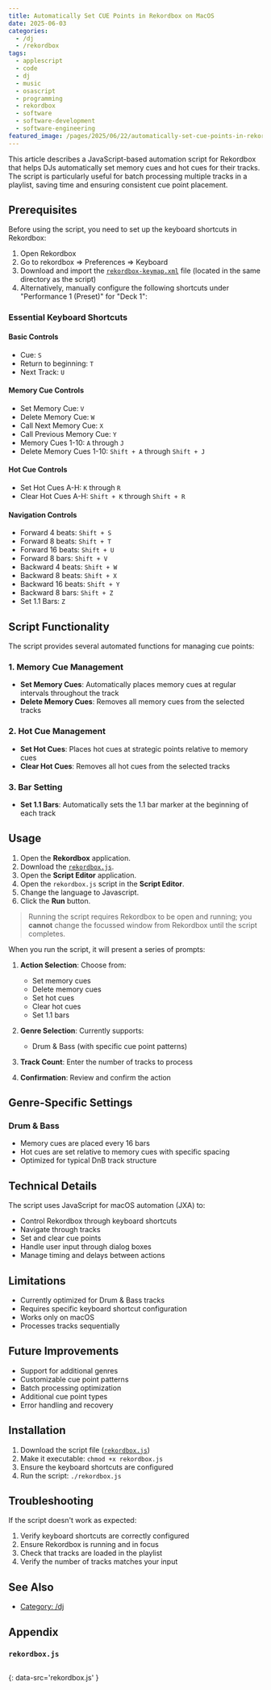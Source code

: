 ```yaml
---
title: Automatically Set CUE Points in Rekordbox on MacOS
date: 2025-06-03
categories:
  - /dj
  - /rekordbox
tags:
  - applescript
  - code
  - dj
  - music
  - osascript
  - programming
  - rekordbox
  - software
  - software-development
  - software-engineering
featured_image: /pages/2025/06/22/automatically-set-cue-points-in-rekordbox-on-macos/featured-image.webm
---
```


This article describes a JavaScript-based automation script for Rekordbox that helps DJs automatically set memory cues and hot cues for their tracks. The script is particularly useful for batch processing multiple tracks in a playlist, saving time and ensuring consistent cue point placement.

## Prerequisites

Before using the script, you need to set up the keyboard shortcuts in Rekordbox:

1. Open Rekordbox
2. Go to rekordbox => Preferences => Keyboard
3. Download and import the [`rekordbox-keymap.xml`](/pages/2025/06/22/automatically-set-cue-points-in-rekordbox-on-macos/rekordbox-keymap.xml) file (located in the same directory as the script)
4. Alternatively, manually configure the following shortcuts under "Performance 1 (Preset)" for "Deck 1":

### Essential Keyboard Shortcuts

#### Basic Controls
- Cue: `S`
- Return to beginning: `T`
- Next Track: `U`

#### Memory Cue Controls
- Set Memory Cue: `V`
- Delete Memory Cue: `W`
- Call Next Memory Cue: `X`
- Call Previous Memory Cue: `Y`
- Memory Cues 1-10: `A` through `J`
- Delete Memory Cues 1-10: `Shift + A` through `Shift + J`

#### Hot Cue Controls
- Set Hot Cues A-H: `K` through `R`
- Clear Hot Cues A-H: `Shift + K` through `Shift + R`

#### Navigation Controls
- Forward 4 beats: `Shift + S`
- Forward 8 beats: `Shift + T`
- Forward 16 beats: `Shift + U`
- Forward 8 bars: `Shift + V`
- Backward 4 beats: `Shift + W`
- Backward 8 beats: `Shift + X`
- Backward 16 beats: `Shift + Y`
- Backward 8 bars: `Shift + Z`
- Set 1.1 Bars: `Z`

## Script Functionality

The script provides several automated functions for managing cue points:

### 1. Memory Cue Management
- **Set Memory Cues**: Automatically places memory cues at regular intervals throughout the track
- **Delete Memory Cues**: Removes all memory cues from the selected tracks

### 2. Hot Cue Management
- **Set Hot Cues**: Places hot cues at strategic points relative to memory cues
- **Clear Hot Cues**: Removes all hot cues from the selected tracks

### 3. Bar Setting
- **Set 1.1 Bars**: Automatically sets the 1.1 bar marker at the beginning of each track

## Usage

1. Open the **Rekordbox** application.
2. Download the [`rekordbox.js`](/pages/2025/06/22/automatically-set-cue-points-in-rekordbox-on-macos/rekordbox.js).
3. Open the **Script Editor** application.
4. Open the `rekordbox.js` script in the **Script Editor**.
5. Change the language to Javascript.
6. Click the **Run** button.

> Running the script requires Rekordbox to be open and running; you **cannot** change the focussed window from Rekordbox until the script completes. 

When you run the script, it will present a series of prompts:

1. **Action Selection**: Choose from:
   - Set memory cues
   - Delete memory cues
   - Set hot cues
   - Clear hot cues
   - Set 1.1 bars

2. **Genre Selection**: Currently supports:
   - Drum & Bass (with specific cue point patterns)

3. **Track Count**: Enter the number of tracks to process

4. **Confirmation**: Review and confirm the action

## Genre-Specific Settings

### Drum & Bass
- Memory cues are placed every 16 bars
- Hot cues are set relative to memory cues with specific spacing
- Optimized for typical DnB track structure

## Technical Details

The script uses JavaScript for macOS automation (JXA) to:
- Control Rekordbox through keyboard shortcuts
- Navigate through tracks
- Set and clear cue points
- Handle user input through dialog boxes
- Manage timing and delays between actions

## Limitations

- Currently optimized for Drum & Bass tracks
- Requires specific keyboard shortcut configuration
- Works only on macOS
- Processes tracks sequentially

## Future Improvements

- Support for additional genres
- Customizable cue point patterns
- Batch processing optimization
- Additional cue point types
- Error handling and recovery

## Installation

1. Download the script file ([`rekordbox.js`](/pages/2025/06/22/automatically-set-cue-points-in-rekordbox-on-macos/rekordbox.js))
2. Make it executable: `chmod +x rekordbox.js`
3. Ensure the keyboard shortcuts are configured
4. Run the script: `./rekordbox.js`

## Troubleshooting

If the script doesn't work as expected:
1. Verify keyboard shortcuts are correctly configured
2. Ensure Rekordbox is running and in focus
3. Check that tracks are loaded in the playlist
4. Verify the number of tracks matches your input

## See Also

- [Category: /dj](/notes-by-category#category-/dj)

## Appendix

### `rekordbox.js`

```js
```
{: data-src='rekordbox.js' }